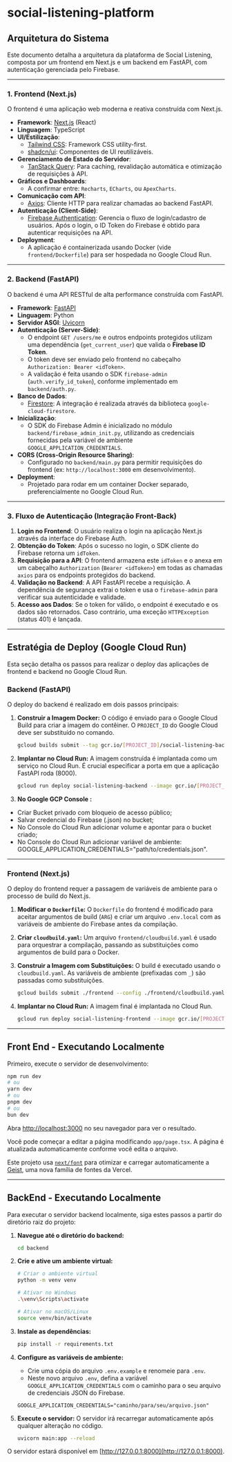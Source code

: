 # social-listening-platform

## Arquitetura do Sistema

Este documento detalha a arquitetura da plataforma de Social Listening, composta por um frontend em Next.js e um backend em FastAPI, com autenticação gerenciada pelo Firebase.

---

### 1. Frontend (Next.js)

O frontend é uma aplicação web moderna e reativa construída com Next.js.

- **Framework**: [Next.js](https://nextjs.org/) (React)
- **Linguagem**: TypeScript
- **UI/Estilização**:
  - [Tailwind CSS](https://tailwindcss.com/): Framework CSS utility-first.
  - [shadcn/ui](https://ui.shadcn.com/): Componentes de UI reutilizáveis.
- **Gerenciamento de Estado do Servidor**:
  - [TanStack Query](https://tanstack.com/query): Para caching, revalidação automática e otimização de requisições à API.
- **Gráficos e Dashboards**:
  - A confirmar entre: `Recharts`, `ECharts`, ou `ApexCharts`.
- **Comunicação com API**:
  - [Axios](https://axios-http.com/): Cliente HTTP para realizar chamadas ao backend FastAPI.
- **Autenticação (Client-Side)**:
  - [Firebase Authentication](https://firebase.google.com/docs/auth): Gerencia o fluxo de login/cadastro de usuários. Após o login, o ID Token do Firebase é obtido para autenticar requisições na API.
- **Deployment**:
  - A aplicação é containerizada usando Docker (vide `frontend/Dockerfile`) para ser hospedada no Google Cloud Run.

---

### 2. Backend (FastAPI)

O backend é uma API RESTful de alta performance construída com FastAPI.

- **Framework**: [FastAPI](https://fastapi.tiangolo.com/)
- **Linguagem**: Python
- **Servidor ASGI**: [Uvicorn](https://www.uvicorn.org/)
- **Autenticação (Server-Side)**:
  - O endpoint `GET /users/me` e outros endpoints protegidos utilizam uma dependência (`get_current_user`) que valida o **Firebase ID Token**.
  - O token deve ser enviado pelo frontend no cabeçalho `Authorization: Bearer <idToken>`.
  - A validação é feita usando o SDK `firebase-admin` (`auth.verify_id_token`), conforme implementado em `backend/auth.py`.
- **Banco de Dados**:
  - [Firestore](https://firebase.google.com/docs/firestore): A integração é realizada através da biblioteca `google-cloud-firestore`.
- **Inicialização**:
  - O SDK do Firebase Admin é inicializado no módulo `backend/firebase_admin_init.py`, utilizando as credenciais fornecidas pela variável de ambiente `GOOGLE_APPLICATION_CREDENTIALS`.
- **CORS (Cross-Origin Resource Sharing)**:
  - Configurado no `backend/main.py` para permitir requisições do frontend (ex: `http://localhost:3000` em desenvolvimento).
- **Deployment**:
  - Projetado para rodar em um container Docker separado, preferencialmente no Google Cloud Run.

---

### 3. Fluxo de Autenticação (Integração Front-Back)

1.  **Login no Frontend**: O usuário realiza o login na aplicação Next.js através da interface do Firebase Auth.
2.  **Obtenção do Token**: Após o sucesso no login, o SDK cliente do Firebase retorna um `idToken`.
3.  **Requisição para a API**: O frontend armazena este `idToken` e o anexa em um cabeçalho `Authorization` (`Bearer <idToken>`) em todas as chamadas `axios` para os endpoints protegidos do backend.
4.  **Validação no Backend**: A API FastAPI recebe a requisição. A dependência de segurança extrai o token e usa o `firebase-admin` para verificar sua autenticidade e validade.
5.  **Acesso aos Dados**: Se o token for válido, o endpoint é executado e os dados são retornados. Caso contrário, uma exceção `HTTPException` (status 401) é lançada.

---

## Estratégia de Deploy (Google Cloud Run)

Esta seção detalha os passos para realizar o deploy das aplicações de frontend e backend no Google Cloud Run.

### Backend (FastAPI)

O deploy do backend é realizado em dois passos principais:

1.  **Construir a Imagem Docker:**
    O código é enviado para o Google Cloud Build para criar a imagem do contêiner. O `PROJECT_ID` do Google Cloud deve ser substituído no comando.
    ```bash
    gcloud builds submit --tag gcr.io/[PROJECT_ID]/social-listening-backend ./backend
    ```

2.  **Implantar no Cloud Run:**
    A imagem construída é implantada como um serviço no Cloud Run. É crucial especificar a porta em que a aplicação FastAPI roda (8000).
    ```bash
    gcloud run deploy social-listening-backend --image gcr.io/[PROJECT_ID]/social-listening-backend --platform managed --region us-central1 --allow-unauthenticated --port 8000
    ```

3.  **No Google GCP Console :**
* Criar Bucket privado com bloqueio de acesso público;
* Salvar credencial do Firebase (.json) no bucket;
* No Console do Cloud Run adicionar volume e apontar para o bucket criado;
* No Console do Cloud Run adicionar variável de ambiente: GOOGLE_APPLICATION_CREDENTIALS="path/to/credentials.json".

---

### Frontend (Next.js)

O deploy do frontend requer a passagem de variáveis de ambiente para o processo de build do Next.js.

1.  **Modificar o `Dockerfile`:**
    O `Dockerfile` do frontend é modificado para aceitar argumentos de build (`ARG`) e criar um arquivo `.env.local` com as variáveis de ambiente do Firebase antes da compilação.

2.  **Criar `cloudbuild.yaml`:**
    Um arquivo `frontend/cloudbuild.yaml` é usado para orquestrar a compilação, passando as substituições como argumentos de build para o Docker.

3.  **Construir a Imagem com Substituições:**
    O build é executado usando o `cloudbuild.yaml`. As variáveis de ambiente (prefixadas com `_`) são passadas como substituições.
    ```bash
    gcloud builds submit ./frontend --config ./frontend/cloudbuild.yaml --substitutions=_NEXT_PUBLIC_FIREBASE_API_KEY="...",_NEXT_PUBLIC_FIREBASE_AUTH_DOMAIN="..."
    ```

4.  **Implantar no Cloud Run:**
    A imagem final é implantada no Cloud Run.
    ```bash
    gcloud run deploy social-listening-frontend --image gcr.io/[PROJECT_ID]/social-listening-frontend --platform managed --region us-central1 --allow-unauthenticated
    ```

---

## Front End - Executando Localmente 

Primeiro, execute o servidor de desenvolvimento:

```bash
npm run dev
# ou
yarn dev
# ou
pnpm dev
# ou
bun dev
```

Abra [http://localhost:3000](http://localhost:3000) no seu navegador para ver o resultado.

Você pode começar a editar a página modificando `app/page.tsx`. A página é atualizada automaticamente conforme você edita o arquivo.

Este projeto usa [`next/font`](https://nextjs.org/docs/app/building-your-application/optimizing/fonts) para otimizar e carregar automaticamente a [Geist](https://vercel.com/font), uma nova família de fontes da Vercel.

---

## BackEnd - Executando Localmente

Para executar o servidor backend localmente, siga estes passos a partir do diretório raiz do projeto:

1.  **Navegue até o diretório do backend:**
    ```bash
    cd backend
    ```

2.  **Crie e ative um ambiente virtual:**
    ```bash
    # Criar o ambiente virtual
    python -m venv venv

    # Ativar no Windows
    .\venv\Scripts\activate

    # Ativar no macOS/Linux
    source venv/bin/activate
    ```

3.  **Instale as dependências:**
    ```bash
    pip install -r requirements.txt
    ```

4.  **Configure as variáveis de ambiente:**
    - Crie uma cópia do arquivo `.env.example` e renomeie para `.env`.
    - Neste novo arquivo `.env`, defina a variável `GOOGLE_APPLICATION_CREDENTIALS` com o caminho para o seu arquivo de credenciais JSON do Firebase.
    ```
    GOOGLE_APPLICATION_CREDENTIALS="caminho/para/seu/arquivo.json"
    ```

5.  **Execute o servidor:**
    O servidor irá recarregar automaticamente após qualquer alteração no código.
    ```bash
    uvicorn main:app --reload
    ```

O servidor estará disponível em [http://127.0.0.1:8000](http://127.0.0.1:8000).